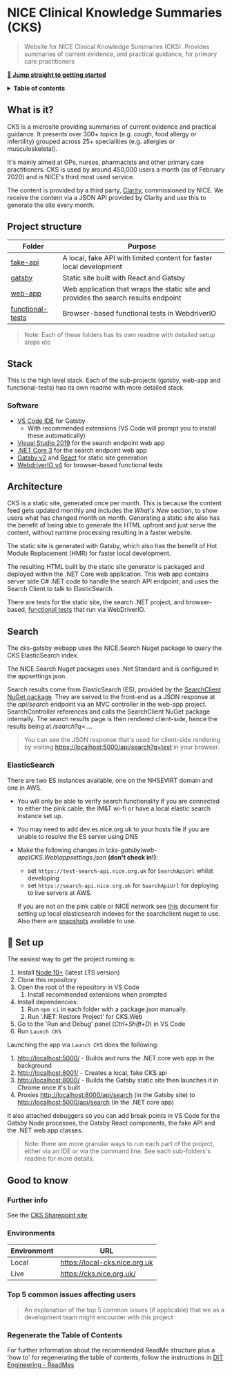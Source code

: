 # NICE Clinical Knowledge Summaries (CKS)

> Website for NICE Clinical Knowledge Summaries (CKS). Provides summaries of current evidence, and practical guidance, for primary care practitioners

[**:rocket: Jump straight to getting started**](#rocket-set-up)

<details>
<summary><strong>Table of contents</strong></summary>
<!-- START doctoc generated TOC please keep comment here to allow auto update -->
<!-- DON'T EDIT THIS SECTION, INSTEAD RE-RUN doctoc TO UPDATE -->

- [What is it?](#what-is-it)
- [Project structure](#project-structure)
- [Stack](#stack)
  - [Software](#software)
- [Architecture](#architecture)
- [Search](#search)
  - [ElasticSearch](#elasticsearch)
- [:rocket: Set up](#rocket-set-up)
- [Good to know](#good-to-know)
  - [Further info](#further-info)
  - [Environments](#environments)
  - [Top 5 common issues affecting users](#top-5-common-issues-affecting-users)
  - [Regenerate the Table of Contents](#regenerate-the-table-of-contents)

<!-- END doctoc generated TOC please keep comment here to allow auto update -->
</details>
  
## What is it?

CKS is a microsite providing summaries of current evidence and practical guidance. It presents over 300+ topics (e.g. cough, food allergy or infertility) grouped across 25+ specialities (e.g. allergies or musculoskeletal).

It's mainly aimed at GPs, nurses, pharmacists and other primary care practitioners. CKS is used by around 450,000 users a month (as of February 2020) and is NICE's third most used service.

The content is provided by a third party, [Clarity](https://clarity.co.uk/clinical-knowledge-summaries/), commissioned by NICE. We receive the content via a JSON API provided by Clarity and use this to generate the site every month.

## Project structure

| Folder                                      | Purpose                                                                             |
| ------------------------------------------- | ----------------------------------------------------------------------------------- |
| [fake-api](fake-api#readme)                 | A local, fake API with limited content for faster local development                 |
| [gatsby](gatsby#readme)                     | Static site built with React and Gatsby                                             |
| [web-app](web-app#readme)                   | Web application that wraps the static site and provides the search results endpoint |
| [functional-tests](functional-tests#readme) | Browser-based functional tests in WebdriverIO                                       |

> Note: Each of these folders has its own readme with detailed setup steps etc

## Stack

This is the high level stack. Each of the sub-projects (gatsby, web-app and functional-tests) has its own readme with more detailed stack.

### Software

- [VS Code IDE](https://code.visualstudio.com/) for Gatsby
  - With recommended extensions (VS Code will prompt you to install these automatically)
- [Visual Studio 2019](https://visualstudio.microsoft.com/vs/) for the search endpoint web app
- [.NET Core 3](https://dotnet.microsoft.com/) for the search endpoint web app
- [Gatsby v2](https://www.gatsbyjs.com/docs) and [React](https://reactjs.org/) for static site generation
- [WebdriverIO v4](http://v4.webdriver.io/) for browser-based functional tests

## Architecture

CKS is a static site, generated once per month. This is because the content feed gets updated monthly and includes the _What's New_ section, to show users what has changed month on month. Generating a static site also has the benefit of being able to generate the HTML upfront and just serve the content, without runtime processing resulting in a faster website.

The static site is generated with Gatsby, which also has the benefit of Hot Module Replacement (HMR) for faster local development.

The resulting HTML built by the static site generator is packaged and deployed within the .NET Core web application. This web app contains server side C# .NET code to handle the search API endpoint, and uses the Search Client to talk to ElasticSearch.

There are tests for the static site, the search .NET project, and browser-based, [functional tests](functional-tests#readme) that run via WebDriverIO.

## Search

The cks-gatsby webapp uses the NICE.Search Nuget package to query the CKS ElasticSearch index.

The NICE.Search Nuget packages uses .Net Standard and is configured in the appsettings.json.

Search results come from ElasticSearch (ES), provided by the [SearchClient NuGet package](https://github.com/nice-digital/search/tree/master/Client). They are served to the front-end as a JSON response at the _api/search_ endpoint via an MVC controller in the web-app project. SearchController references and calls the SearchClient NuGet package internally. The search results page is then rendered client-side, hence the results being at _/search?q=..._.

> You can see the JSON response that's used for client-side rendering by visiting <https://localhost:5000/api/search?q=test> in your browser.

### ElasticSearch

There are two ES instances available, one on the NHSEVIRT domain and one in AWS.

- You will only be able to verify search functionality if you are connected to either the pink cable, the IM&T wi-fi or have a local elastic search instance set up.
- You may need to add dev.es.nice.org.uk to your hosts file if you are unable to resolve the ES server using DNS
- Make the following changes in _\cks-gatsby\web-app\CKS.Web\appsettings.json_ **(don't check in!)**:

  - set `https://test-search-api.nice.org.uk` for `SearchApiUrl` whilst developing
  - set `https://search-api.nice.org.uk` for `SearchApiUrl` for deploying to live servers at AWS.

  If you are not on the pink cable or NICE network see [this](https://niceuk.sharepoint.com/sites/Search_-_DIT_Service/SitePages/Elasticsearch-7-upgrade.aspx) document for setting up local elasticsearch indexes for the searchclient nuget to use. Also there are [snapshots](https://niceuk.sharepoint.com/sites/Digital_Information_and_Technology/_layouts/15/Doc.aspx?sourcedoc={de4304ac-d35d-49d5-b83b-11c74f5373c7}&action=edit&wd=target%28Elasticsearch.one%7Cec3ed309-4205-4b91-85c2-5a8c99359783%2FSnapshots%7Cce9480d5-70ba-4455-a7c3-05274d6f036d%2F%29&wdorigin=NavigationUrl) available to use.

## :rocket: Set up

The easiest way to get the project running is:

1. Install [Node 10+](https://nodejs.org/en/download/) (latest LTS version)
2. Clone this repository
3. Open the root of the repository in VS Code
   1. Install recommended extensions when prompted
4. Install dependencies:
   1. Run `npm ci` in each folder with a package.json manually.
   2. Run '.NET: Restore Project' for CKS.Web
5. Go to the 'Run and Debug' panel (_Ctrl+Shift+D_) in VS Code
6. Run `Launch CKS`

Launching the app via `Launch CKS` does the following:

1. <http://localhost:5000/> - Builds and runs the .NET core web app in the background
2. <http://localhost:8001/> - Creates a local, fake CKS api
3. <http://localhost:8000/> - Builds the Gatsby static site then launches it in Chrome once it's built
4. Proxies <http://localhost:8000/api/search> (in the Gatsby site) to <http://localhost:5000/api/search> (in the .NET core app)

It also attached debuggers so you can add break points in VS Code for the Gatsby Node processes, the Gatsby React components, the fake API and the .NET web app classes.

> Note: there are more granular ways to run each part of the project, either via an IDE or via the command line. See each sub-folders's readme for more details.

## Good to know

### Further info

See the [CKS Sharepoint site](https://niceuk.sharepoint.com/sites/CKS)

### Environments

| Environment | URL                             |
| ----------- | ------------------------------- |
| Local       | <https://local-cks.nice.org.uk> |
| Live        | <https://cks.nice.org.uk/>      |

### Top 5 common issues affecting users

> An explanation of the top 5 common issues (if applicable) that we as a development team might encounter with this project

### Regenerate the Table of Contents

For further information about the recommended ReadMe structure plus a 'how to' for regenerating the table of contents, follow the instructions in [DIT Engineering - ReadMes](https://niceuk.sharepoint.com/sites/DIT_Engineering/SitePages/Readmes.aspx)
